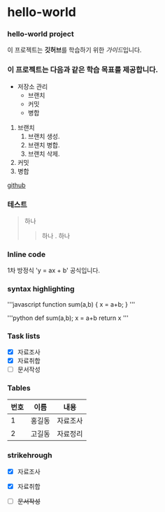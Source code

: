 # hello-world
### hello-world project

이 프로젝트는 **깃허브**를 학습하기 위한 *가이드*입니다.

### 이 프로젝트는 다음과 같은 학습 목표를 제공합니다.
* 저장소 관리
  * 브랜치
  * 커밋
  * 병합

1. 브랜치
   1. 브랜치 생성.
   1. 브랜치 병합.
   1. 브랜치 삭제.
1. 커밋
1. 병합

[github](https://gihub.com)

### 테스트
> 하나
> > 하나 . 하나

### Inline code
1차 방정식 'y = ax + b' 공식입니다.

### syntax highlighting
'''javascript
function sum(a,b) {
x = a+b;
}
'''

'''python
def sum(a,b);
 x = a+b
 return x
'''

### Task lists
- [x] 자료조사
- [x] 자료취합
- [ ] 문서작성

### Tables
번호 | 이름 | 내용
----|----|----
1 | 홍길동 | 자료조사
2 | 고길동 | 자료정리

### strikehrough
- [x] 자료조사
- [x] 자료취합
- [ ] ~~문서작성~~
 
